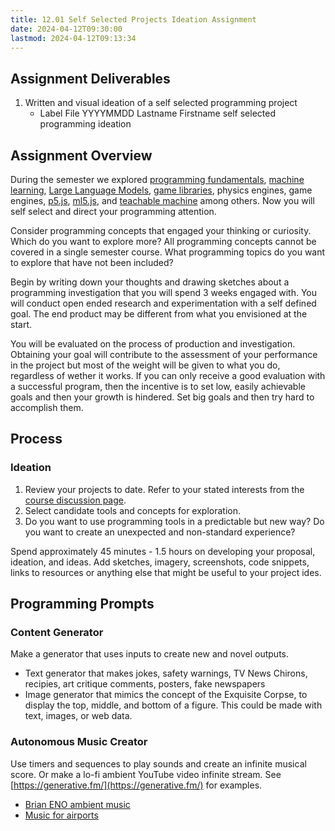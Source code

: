 ```yaml
---
title: 12.01 Self Selected Projects Ideation Assignment
date: 2024-04-12T09:30:00
lastmod: 2024-04-12T09:13:34
---
```


## Assignment Deliverables

1. Written and visual ideation of a self selected programming project
   - Label File YYYYMMDD Lastname Firstname self selected programming ideation

## Assignment Overview

During the semester we explored [programming fundamentals](../02-fundamental-programming-concepts/02-00-introduction.md), [machine learning](../05-machine-learning-training-models/05-00-introduction.md), [Large Language Models](../06-making-a-program/06-03-ai-code-generators.md), [game libraries](../09-fun-and-games/09-01-game-libraries-and-engines.md), physics engines, game engines, [p5.js](../01-introduction/01-04-p5js-introduction.md), [ml5.js](../04-pixels-and-input/04-04-ml5-js.md), and [teachable machine](../05-machine-learning-training-models/05-03-image-classification.md) among others. Now you will self select and direct your programming attention.

Consider programming concepts that engaged your thinking or curiosity. Which do you want to explore more? All programming concepts cannot be covered in a single semester course. What programming topics do you want to explore that have not been included?

Begin by writing down your thoughts and drawing sketches about a programming investigation that you will spend 3 weeks engaged with. You will conduct open ended research and experimentation with a self defined goal. The end product may be different from what you envisioned at the start.

You will be evaluated on the process of production and investigation. Obtaining your goal will contribute to the assessment of your performance in the project but most of the weight will be given to what you do, regardless of wether it works. If you can only receive a good evaluation with a successful program, then the incentive is to set low, easily achievable goals and then your growth is hindered. Set big goals and then try hard to accomplish them.

## Process

### Ideation

1. Review your projects to date. Refer to your stated interests from the [course discussion page](https://cia.instructure.com/courses/1059/discussion_topics/3347).
2. Select candidate tools and concepts for exploration.
3. Do you want to use programming tools in a predictable but new way? Do you want to create an unexpected and non-standard experience?

Spend approximately 45 minutes - 1.5 hours on developing your proposal, ideation, and ideas. Add sketches, imagery, screenshots, code snippets, links to resources or anything else that might be useful to your project ides.

## Programming Prompts

### Content Generator

Make a generator that uses inputs to create new and novel outputs.

- Text generator that makes jokes, safety warnings, TV News Chirons, recipies, art critique comments, posters, fake newspapers
- Image generator that mimics the concept of the Exquisite Corpse, to display the top, middle, and bottom of a figure. This could be made with text, images, or web data.

### Autonomous Music Creator

Use timers and sequences to play sounds and create an infinite musical score. Or make a lo-fi ambient YouTube video infinite stream. See [https://generative.fm/](https://generative.fm/) for examples.

- [Brian ENO ambient music](https://youtu.be/RqHKX4BDJ1Q)
- [Music for airports](https://youtu.be/vNwYtllyt3Q)
